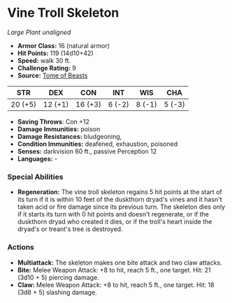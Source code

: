 # Vine Troll Skeleton

*Large* *Plant* *unaligned*

- **Armor Class:** 16 (natural armor)
- **Hit Points:** 119 (14d10+42)
- **Speed:** walk 30 ft.
- **Challenge Rating:** 9
- **Source:** [Tome of Beasts](https://koboldpress.com/kpstore/product/tome-of-beasts-for-5th-edition-print/)

| STR | DEX | CON | INT | WIS | CHA |
| --- | --- | --- | --- | --- | --- |
| 20 (+5) | 12 (+1) | 16 (+3) | 6 (-2) | 8 (-1) | 5 (-3) |

- **Saving Throws**: Con +12
- **Damage Immunities:** poison
- **Damage Resistances:** bludgeoning,
- **Condition Immunities:** deafened, exhaustion, poisoned
- **Senses:** darkvision 60 ft., passive Perception 12
- **Languages:** -
### Special Abilities
- **Regeneration:** The vine troll skeleton regains 5 hit points at the start of its turn if it is within 10 feet of the duskthorn dryad's vines and it hasn't taken acid or fire damage since its previous turn. The skeleton dies only if it starts its turn with 0 hit points and doesn't regenerate, or if the duskthorn dryad who created it dies, or if the troll's heart inside the dryad's or treant's tree is destroyed.
### Actions
- **Multiattack:** The skeleton makes one bite attack and two claw attacks.
- **Bite:** Melee Weapon Attack: +8 to hit, reach 5 ft., one target. Hit: 21 (3d10 + 5) piercing damage.
- **Claw:** Melee Weapon Attack: +8 to hit, reach 5 ft., one target. Hit: 18 (3d8 + 5) slashing damage.
